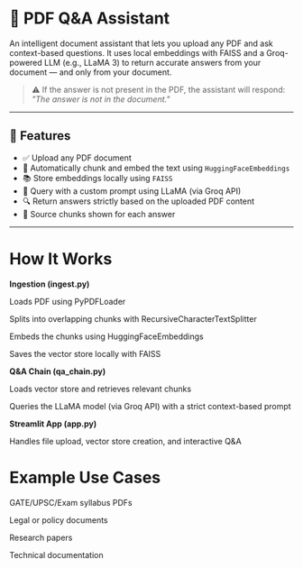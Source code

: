 # 📄 PDF Q&A Assistant

An intelligent document assistant that lets you upload any PDF and ask context-based questions. It uses local embeddings with FAISS and a Groq-powered LLM (e.g., LLaMA 3) to return accurate answers from your document — and only from your document.

> ⚠️ If the answer is not present in the PDF, the assistant will respond:
> _"The answer is not in the document."_

---

## 🔧 Features

- ✅ Upload any PDF document
- 🧠 Automatically chunk and embed the text using `HuggingFaceEmbeddings`
- 📚 Store embeddings locally using `FAISS`
- 💬 Query with a custom prompt using LLaMA (via Groq API)
- 🔍 Return answers strictly based on the uploaded PDF content
- 📌 Source chunks shown for each answer

---

# How It Works
**Ingestion (ingest.py)**

Loads PDF using PyPDFLoader

Splits into overlapping chunks with RecursiveCharacterTextSplitter

Embeds the chunks using HuggingFaceEmbeddings

Saves the vector store locally with FAISS

**Q&A Chain (qa_chain.py)**

Loads vector store and retrieves relevant chunks

Queries the LLaMA model (via Groq API) with a strict context-based prompt

**Streamlit App (app.py)**

Handles file upload, vector store creation, and interactive Q&A


# Example Use Cases
GATE/UPSC/Exam syllabus PDFs

Legal or policy documents

Research papers

Technical documentation




